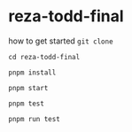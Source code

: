 # reza-todd-final

how to get started
`git clone `

`cd reza-todd-final`

`pnpm install`

`pnpm start`

`pnpm test`

`pnpm run test`
